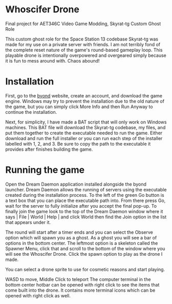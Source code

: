 # Whoscifer Drone
Final project for AET346C Video Game Modding, Skyrat-tg Custom Ghost Role

This custom ghost role for the Space Station 13 codebase Skyrat-tg was made for my use on a private server with friends. I am not terribly fond of the complete reset nature of the game's round-based gameplay loop. This playable drone is intentionally overpowered and overgeared simply because it is fun to mess around with. Chaos abound! 

# Installation
First, go to the [byond](https://www.byond.com/?) website, create an account, and download the game engine. Windows may try to prevent the installation due to the old nature of the game, but you can simply click More Info and then Run Anyway to continue the installation.

Next, for simplicity, I have made a BAT script that will only work on Windows machines. This BAT file will download the Skyrat-tg codebase, my files, and put them together to create the executable needed to run the game. Either download and run the full installer or you can run each step of the installer labelled with 1, 2, and 3. Be sure to copy the path to the executable it provides after finishes building the game.

# Running the game
Open the Dream Daemon application installed alongside the byond launcher. Dream Daemon allows the running of servers using the executable created during the installation process. To the left of the green Go button is a text box that you can place the executable path into. From there press Go, wait for the server to fully initialize after you accept the final pop-up. 
To finally join the game look to the top of the Dream Daemon window where it says | File | World | Help | and click World then find the Join option in the list that appears under it.

The round will start after a timer ends and you can select the Observe option which will spawn you as a ghost. As a ghost you will see a bar of options in the bottom center. The leftmost option is a skeleton called the Spawner Menu, click that and scroll to the bottom of the window where you will see the Whoscifer Drone. Click the spawn option to play as the drone I made.

You can select a drone sprite to use for cosmetic reasons and start playing.

WASD to move, Middle Click to teleport
The computer terminal in the bottom center hotbar can be opened with right click to see the items that come built into the drone.
It contains more terminal icons which can be opened with right click as well. 
